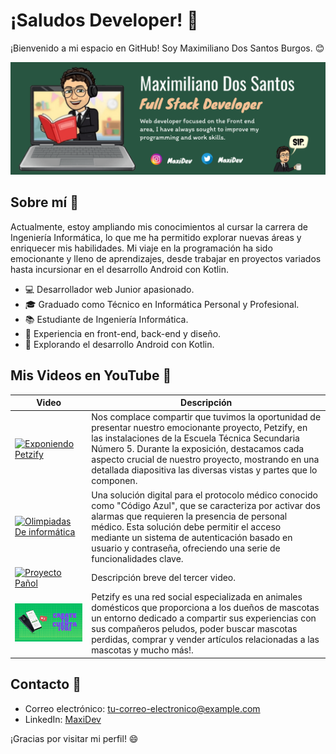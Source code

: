 # ¡Saludos Developer! 👋

¡Bienvenido a mi espacio en GitHub! Soy Maximiliano Dos Santos Burgos. 😊

[![Banner](https://github.com/Maximiliano17/Maximiliano17/blob/main/Untitled%20(31).png)](https://github.com/Maximiliano17)

## Sobre mí 🚀

Actualmente, estoy ampliando mis conocimientos al cursar la carrera de Ingeniería Informática, lo que me ha permitido explorar nuevas áreas y enriquecer mis habilidades. Mi viaje en la programación ha sido emocionante y lleno de aprendizajes, desde trabajar en proyectos variados hasta incursionar en el desarrollo Android con Kotlin.

- 💻 Desarrollador web Junior apasionado.
- 🎓 Graduado como Técnico en Informática Personal y Profesional.
- 📚 Estudiante de Ingeniería Informática.
- 🎨 Experiencia en front-end, back-end y diseño.
- 📱 Explorando el desarrollo Android con Kotlin.

## Mis Videos en YouTube 🎥

| Video | Descripción |
| --- | --- |
| [![Exponiendo Petzify](enlace-a-miniatura-1)](https://youtu.be/sd4FjQaW0-4?si=TUO17ob9NP3Eb_m9) | Nos complace compartir que tuvimos la oportunidad de presentar nuestro emocionante proyecto, Petzify, en las instalaciones de la Escuela Técnica Secundaria Número 5. Durante la exposición, destacamos cada aspecto crucial de nuestro proyecto, mostrando en una detallada diapositiva las diversas vistas y partes que lo componen. |
| [![Olimpiadas De informática](Os)](https://www.youtube.com/watch?v=nyaAW60Vbw8) |Una solución digital para el protocolo médico conocido como "Código Azul", que se caracteriza por activar dos alarmas que requieren la presencia de personal médico. Esta solución debe permitir el acceso mediante un sistema de autenticación basado en usuario y contraseña, ofreciendo una serie de funcionalidades clave. |
| [![Proyecto Pañol](enlace-a-miniatura-3)](enlace-al-video-3) | Descripción breve del tercer video. |
| [![¿Que es petzify?](https://github.com/Maximiliano17/Maximiliano17/blob/main/%2300BF63.png)](https://youtu.be/CM9TmrkvC6I?si=IY-_ba2--T7wiKfm) | Petzify es una red social especializada en animales domésticos que proporciona a los dueños de mascotas un entorno dedicado a compartir sus experiencias con sus compañeros peludos, poder buscar mascotas perdidas, comprar y vender artículos relacionadas a las mascotas y mucho más!. |

## Contacto 📧

- Correo electrónico: [tu-correo-electronico@example.com](mailto:tu-correo-electronico@example.com)
- LinkedIn: [MaxiDev](https://www.linkedin.com/in/maximilianodossantos/)

¡Gracias por visitar mi perfil! 😄
